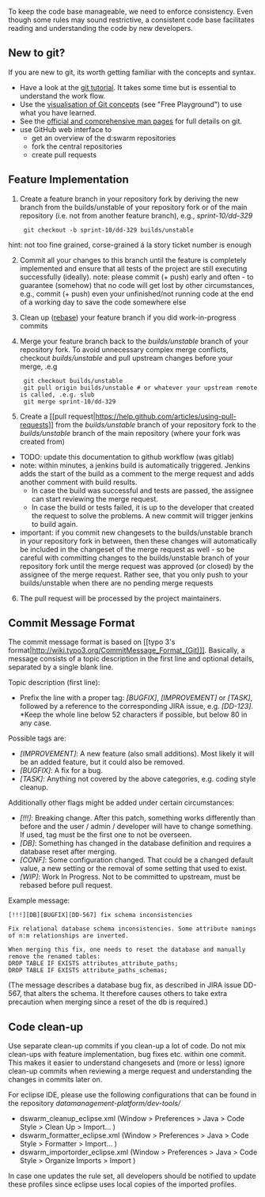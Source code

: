 To keep the code base manageable, we need to enforce consistency. Even though some rules may sound restrictive, a consistent code base facilitates reading and understanding the code by new developers. 

## New to git?

If you are new to git, its worth getting familiar with the concepts and syntax.

* Have a look at the [git tutorial](https://www.atlassian.com/git/tutorial). It takes some time but is essential to understand the work flow.
* Use the [visualisation of Git concepts](http://www.wei-wang.com/ExplainGitWithD3/) (see "Free Playground") to use what you have learned.
* See the [official and comprehensive man pages](http://git-scm.com/documentation) for full details on git.
* use GitHub web interface to
  * get an overview of the d:swarm repositories 
  * fork the central repositories
  * create pull requests


## Feature Implementation

1. Create a feature branch in your repository fork by deriving the new branch from the builds/unstable of your repository fork or of the main repository (i.e. not from another feature branch), e.g., *sprint-10/dd-329*

        git checkout -b sprint-10/dd-329 builds/unstable
hint: not too fine grained, corse-grained á la story ticket number is enough

2. Commit all your changes to this branch until the feature is completely implemented and ensure that all tests of the project are still executing successfully (ideally).
note: please commit (+ push) early and often - to guarantee (somehow) that no code will get lost by other circumstances, e.g., commit (+ push) even your unfinished/not running code at the end of a working day to save the code somewhere else

3. Clean up ([rebase](https://www.atlassian.com/git/tutorial/rewriting-git-history)) your feature branch if you did work-in-progress commits

4. Merge your feature branch back to the *builds/unstable* branch of your repository fork.
To avoid unnecessary complex merge conflicts, checkout *builds/unstable* and pull upstream changes before your merge, .e.g

        git checkout builds/unstable
        git pull origin builds/unstable # or whatever your upstream remote is called, .e.g. slub
        git merge sprint-10/dd-329

5. Create a [[pull request|https://help.github.com/articles/using-pull-requests]] from the *builds/unstable* branch of your repository fork to the *builds/unstable* branch of the main repository (where your fork was created from)
 * TODO: update this documentation to github workflow (was gitlab)
 * note: within minutes, a jenkins build is automatically triggered. Jenkins adds the start of the build as a comment to the merge request and adds another comment with build results.
    + In case the build was successful and tests are passed, the assignee can start reviewing the merge request.
    + In case the build or tests failed, it is up to the developer that created the request to solve the problems. A new commit will trigger jenkins to build again. 
 * important: if you commit new changesets to the builds/unstable branch in your repository fork in between, then these changes will automatically be included in the changeset of the merge request as well - so be careful with committing changes to the builds/unstable branch of your repository fork until the merge request was approved (or closed) by the assignee of the merge request. Rather see, that you only push to your builds/unstable when there are no pending merge requests

6. The pull request will be processed by the project maintainers.


## Commit Message Format

 The commit message format is based on [[typo 3's format|http://wiki.typo3.org/CommitMessage_Format_(Git)]]. Basically, a message consists of a topic description in the first line and optional details, separated by a single blank line.

Topic description (first line):
 * Prefix the line with a proper tag: _[BUGFIX]_, _[IMPROVEMENT]_ or _[TASK]_, followed by a reference to the corresponding JIRA issue, e.g. _[DD-123]_.
 *Keep the whole line below 52 characters if possible, but below 80 in any case. 

Possible tags are:
 * _[IMPROVEMENT]_: A new feature (also small additions). Most likely it will be an added feature, but it could also be removed.
 * _[BUGFIX]_: A fix for a bug.
 * _[TASK]_: Anything not covered by the above categories, e.g. coding style cleanup.

Additionally other flags might be added under certain circumstances:

* _[!!!]_: Breaking change. After this patch, something works differently than before and the user / admin / developer will have to change something. If used, tag must be the first one to not be overseen.
* _[DB]_: Something has changed in the database definition and requires a database reset after merging.
* _[CONF]_: Some configuration changed. That could be a changed default value, a new setting or the removal of some setting that used to exist.
* _[WIP]_: Work In Progress. Not to be committed to upstream, must be rebased before pull request.

Example message:

    [!!!][DB][BUGFIX][DD-567] fix schema inconsistencies
    
    Fix relational database schema inconsistencies. Some attribute namings of n:m relationships are inverted.
    
    When merging this fix, one needs to reset the database and manually remove the renamed tables: 
    DROP TABLE IF EXISTS attributes_attribute_paths; 
    DROP TABLE IF EXISTS attribute_paths_schemas;

(The message describes a database bug fix, as described in JIRA issue DD-567, that alters the schema. It therefore causes others to take extra precaution when merging since a reset of the db is required.)

## Code clean-up

Use separate clean-up commits if you clean-up a lot of code. Do not mix clean-ups with feature implementation, bug fixes etc. within one commit. This makes it easier to understand changesets and (more or less) ignore clean-up commits when reviewing a merge request and understanding the changes in commits later on. 

For eclipse IDE, please use the following configurations that can be found in the repository *datamanagement-platform/dev-tools/*

* dswarm_cleanup_eclipse.xml (Window > Preferences > Java > Code Style > Clean Up > Import... )
* dswarm_formatter_eclipse.xml (Window > Preferences > Java > Code Style > Formatter > Import... )
* dswarm_importorder_eclipse.xml (Window > Preferences > Java > Code Style > Organize Imports > Import )

In case one updates the rule set, all developers should be notified to update these profiles since eclipse uses local copies of the imported profiles. 